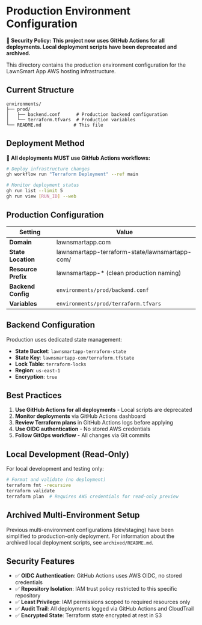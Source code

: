 # Production Environment Configuration

**🔐 Security Policy: This project now uses GitHub Actions for all deployments. Local deployment scripts have been deprecated and archived.**

This directory contains the production environment configuration for the LawnSmart App AWS hosting infrastructure.

## Current Structure

```
environments/
├── prod/
│   ├── backend.conf      # Production backend configuration
│   └── terraform.tfvars  # Production variables
└── README.md            # This file
```

## Deployment Method

**🚀 All deployments MUST use GitHub Actions workflows:**

```bash
# Deploy infrastructure changes
gh workflow run "Terraform Deployment" --ref main

# Monitor deployment status
gh run list --limit 5
gh run view [RUN_ID] --web
```

## Production Configuration

| Setting | Value |
|---------|-------|
| **Domain** | lawnsmartapp.com |
| **State Location** | lawnsmartapp-terraform-state/lawnsmartapp-com/ |
| **Resource Prefix** | lawnsmartapp-* (clean production naming) |
| **Backend Config** | `environments/prod/backend.conf` |
| **Variables** | `environments/prod/terraform.tfvars` |

## Backend Configuration

Production uses dedicated state management:
- **State Bucket**: `lawnsmartapp-terraform-state`
- **State Key**: `lawnsmartapp-com/terraform.tfstate`
- **Lock Table**: `terraform-locks`
- **Region**: `us-east-1`
- **Encryption**: `true`

## Best Practices

1. **Use GitHub Actions for all deployments** - Local scripts are deprecated
2. **Monitor deployments** via GitHub Actions dashboard
3. **Review Terraform plans** in GitHub Actions logs before applying
4. **Use OIDC authentication** - No stored AWS credentials
5. **Follow GitOps workflow** - All changes via Git commits

## Local Development (Read-Only)

For local development and testing only:

```bash
# Format and validate (no deployment)
terraform fmt -recursive
terraform validate
terraform plan  # Requires AWS credentials for read-only preview
```

## Archived Multi-Environment Setup

Previous multi-environment configurations (dev/staging) have been simplified to production-only deployment. For information about the archived local deployment scripts, see `archived/README.md`.

## Security Features

- ✅ **OIDC Authentication**: GitHub Actions uses AWS OIDC, no stored credentials
- ✅ **Repository Isolation**: IAM trust policy restricted to this specific repository
- ✅ **Least Privilege**: IAM permissions scoped to required resources only
- ✅ **Audit Trail**: All deployments logged via GitHub Actions and CloudTrail
- ✅ **Encrypted State**: Terraform state encrypted at rest in S3